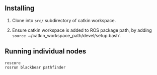 ## Installing
1. Clone into `src/` subdirectory of catkin workspace.

2. Ensure catkin workspace is added to ROS package path, by adding `source `~/catkin_workspace_path/devel/setup.bash`.



## Running individual nodes
```
roscore
rosrun blackbear pathfinder
```

